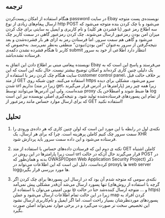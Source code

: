 <style>
  @import url('https://fonts.googleapis.com/css?family=Scheherazade');

  .main-content {
    font-family: 'Scheherazade', Tahoma;
    font-size: 25px;
    direction: rtl;
  }
  
  .page-header {
    line-height: 1;
    font-family: Tahoma;
    font-size: 15px;
  }
</style>


## ترجمه

هنگام استفاده از امکان ریست‌کردن password در سایت Ebay نویسنده‌ی پست متوجه ارسال پیغام‌های زیادی از نوع http POST می‌شود و با چک کردن بنده متوجه می‌شود که سه اطلاع رمز عبور (با فشردن هر کلید) و نام کاربری و ایمیل به سایتی برای چک کردن میزان امن بودن رمزعبور ارسال می‌شوند. چک کردن رمزعبور گاهی در سمت کاربر چک می‌شود و گاهی هم سمت سرور. اما فرستادن رمز به ازای هر بار فشرده‌شدن و بعد نتیجه‌گرفتن از سرور به‌عنوان “امن بودن/نبودن” منطقی به‌نظر نمی‌رسد. به‌خصوص که کاربر تا هنگام فشرده نشدن دکمه‌ی submit انتظار دارد اطلاعی از خود به سرور فرستاده نشده‌باشد. 


نویسنده پیغامی مبنی بر اطلاع دادن این اتفاق به Ebay می‌فرستد و پاسخ این است که به یک دلیلی چنین کاری کرده‌اند و امکان توضیح بیشتر نیست. حال نکته این‌ است که این سایت هنگام چک کردن رمز با استفاده از customer control panel، بر خلاف حالت قبل از متد GET استفاده می‌کنند. چون شبکه روی https سرو می‌شود، مشکلی برای دیده شدن url نداریم (زیرا در متد get، پارامترها در آدرس قرار می‌گیرند) زیرا همه چیز رمز شده‌است. ولی این آدرس‌ها می‌توانند توسط proxy ها ضبط شوند و اصطلاحن یک log از تمام این پسوردهای فرستاده‌شده تولید شود. و نتیجه‌گیری اصلی نویسنده نیز این است که برای ارسال موارد حساس مانند رمزعبور از GET استفاده نکنید!

## تحلیل

1. نکته‌ی اول در رابطه با این مورد این است که اولن چنین کاری که هر داده‌ی ورودی را سمت سرور چک کنیم کاملن پرهزینه است. چرا که برای هر ارسال، یک XHR فرستاده می‌شود و این داده سمت سرور باید پردازش شود.

2. نکته ی دوم این که فرستادن داده‌های حساس با استفاده از متد GET‌ کاملن اشتباه است زیرا پارامترها در این روش در url قرار می‌گیرند حال آن‌که در حالت POST در بدنه و همان‌طور که OWASP(Open Web Application Security Project) ذکر کرده‌است، دلیل این است که این اطلاعات می‌تواند در proxyها یا web server loggها مورد بررسی قرار بگیرد.

3. نکته‌ی سومی که متوجه شدم آن بود که در ارسال این پسوردها برای چک کردن اگر تنها پسورد ارسال می‌شد آن‌قدر مشکلی پیش نمی‌آمد (گرچه با استفاده از روش‌های نوین امنیتی می‌توان با استفاده از ip و ... متوجه ارسال کننده‌شد حتا در حالت https) زیرا در این حالت تمام اطلاعات ارسال می‌شود و عملن map کردن افراد به پسوردهای موردنظرشان بسیار راحت است. اما اگر ایمیل و نام‌کاربری ارسال نشود این تخصیص سخت تر صورت می‌گیرد و در برخی موارد نمی‌تواند اصلن صورت بگیرد.
